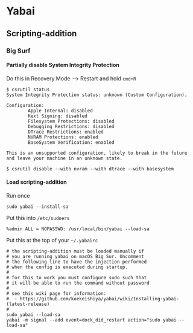 # Yabai

## Scripting-addition

### Big Surf 

#### Partially disable System Integrity Protection

Do this in Recovery Mode --> Restart and hold `cmd+R`

```
$ csrutil status
System Integrity Protection status: unknown (Custom Configuration).

Configuration:
        Apple Internal: disabled
        Kext Signing: disabled
        Filesystem Protections: disabled
        Debugging Restrictions: disabled
        DTrace Restrictions: enabled
        NVRAM Protections: enabled
        BaseSystem Verification: enabled

This is an unsupported configuration, likely to break in the future and leave your machine in an unknown state.

$ csrutil disable --with nvram --with dtrace --with basesystem
```

#### Load scripting-addition

Run once

```
sudo yabai --install-sa
```

Put this into `/etc/sudoers`

```
%admin ALL = NOPASSWD: /usr/local/bin/yabai --load-sa
```

Put this at the top of your `~/.yabairc`

```
# the scripting-addition must be loaded manually if
# you are running yabai on macOS Big Sur. Uncomment
# the following line to have the injection performed
# when the config is executed during startup.
#
# for this to work you must configure sudo such that
# it will be able to run the command without password
#
# see this wiki page for information:
#  - https://github.com/koekeishiya/yabai/wiki/Installing-yabai-(latest-release)
#
sudo yabai --load-sa
yabai -m signal --add event=dock_did_restart action="sudo yabai --load-sa"
```

